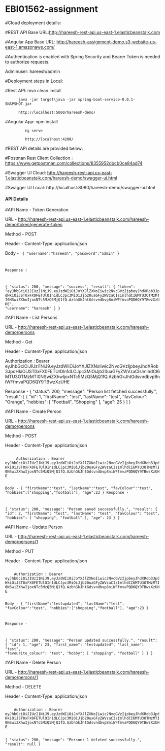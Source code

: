 # EBI01562-assignment

#Cloud deployment details:

#REST API Base URL:http://hareesh-rest-api.us-east-1.elasticbeanstalk.com

#Angular App Base URL: http://hareesh-assignment-demo.s3-website-us-east-1.amazonaws.com/

#Authentication is enabled with Spring Security and Bearer Token is needed to authorize requests. 

Adminuser: hareesh/admin

#Deployment steps in Local:

#Rest API: mvn clean install

          java -jar target\java -jar spring-boot-service-0.0.1-SNAPSHOT.jar
          
          http://localhost:5000/hareesh-demo/

#Angular App: npm install

             ng serve
             
             http://localhost:4200/

#REST APi details are provided below:

#Postman Rest Client Collection : https://www.getpostman.com/collections/8355952dbcb0ce84ad74

#Swagger UI Cloud: http://hareesh-rest-api.us-east-1.elasticbeanstalk.com/hareesh-demo/swagger-ui.html

#Swagger UI Local: http://localhost:8080/hareesh-demo/swagger-ui.html

<h4>API Details</h4>
#API Name  - Token Generation

URL - http://hareesh-rest-api.us-east-1.elasticbeanstalk.com/hareesh-demo/token/generate-token

Method - POST

Header - Content-Type: application/json

Body -
<code>
{
	"username":"hareesh",
	"password":"admin"
}

Response :

{
    "status": 200,
    "message": "success",
    "result": {
        "token": "eyJhbGciOiJIUzI1NiJ9.eyJzdWIiOiJoYXJlZXNoIiwic2NvcGVzIjpbeyJhdXRob3JpdHkiOiJST0xFX0FETUlOIn1dLCJpc3MiOiJjb20uaGFyZWVzaCIsImlhdCI6MTU3OTMzMTI0NSwiZXhwIjoxNTc5MzQ5MjQ1fQ.AzbhGkJhtGdsvndbvp8niWFfmvaPQD6QY9TBwzXzUHE",
        "username": "hareesh"
    }
}
</code>

#API Name  - List Persons

URL - http://hareesh-rest-api.us-east-1.elasticbeanstalk.com/hareesh-demo/persons

Method - Get

Header - Content-Type: application/json

</code>
    Authorization : Bearer eyJhbGciOiJIUzI1NiJ9.eyJzdWIiOiJoYXJlZXNoIiwic2NvcGVzIjpbeyJhdXRob3JpdHkiOiJST0xFX0FETUlOIn1dLCJpc3MiOiJjb20uaGFyZWVzaCIsImlhdCI6MTU3OTMzMTI0NSwiZXhwIjoxNTc5MzQ5MjQ1fQ.AzbhGkJhtGdsvndbvp8niWFfmvaPQD6QY9TBwzXzUHE
    
Response -
{
    "status": 200,
    "message": "Person list fetched successfully.",
    "result": [
        {
            "id": 1,
            "firstName": "test",
            "lastName": "test",
            "favColour": "Orange",
            "hobbies": [
                "Football",
                "Shopping"
            ],
            "age": 25
        }
    ]
}
</code>

#API Name  - Create Person

URL - http://hareesh-rest-api.us-east-1.elasticbeanstalk.com/hareesh-demo/persons

Method - POST

Header - Content-Type: application/json

<code>
     Authorization : Bearer eyJhbGciOiJIUzI1NiJ9.eyJzdWIiOiJoYXJlZXNoIiwic2NvcGVzIjpbeyJhdXRob3JpdHkiOiJST0xFX0FETUlOIn1dLCJpc3MiOiJjb20uaGFyZWVzaCIsImlhdCI6MTU3OTMzMTI0NSwiZXhwIjoxNTc5MzQ5MjQ1fQ.AzbhGkJhtGdsvndbvp8niWFfmvaPQD6QY9TBwzXzUHE
	
Body -
{
	"firstName":"test",
	"lastName":"test",
	"favColour":"test",
	"hobbies":["shopping","football"],
	"age":23
}
Response -

{
    "status": 200,
    "message": "Person saved successfully.",
    "result": {
        "id": 2,
        "firstName": "test",
        "lastName": "test",
        "favColour": "test",
        "hobbies": [
            "shopping",
            "football"
        ],
        "age": 23
    }
}
</code>

#API Name  - Update Person

URL - http://hareesh-rest-api.us-east-1.elasticbeanstalk.com/hareesh-demo/persons/1

Method - PUT

Header - Content-Type: application/json

<code>
    Authorization : Bearer eyJhbGciOiJIUzI1NiJ9.eyJzdWIiOiJoYXJlZXNoIiwic2NvcGVzIjpbeyJhdXRob3JpdHkiOiJST0xFX0FETUlOIn1dLCJpc3MiOiJjb20uaGFyZWVzaCIsImlhdCI6MTU3OTMzMTI0NSwiZXhwIjoxNTc5MzQ5MjQ1fQ.AzbhGkJhtGdsvndbvp8niWFfmvaPQD6QY9TBwzXzUHE
	
Body -
{
	"firstName":"testupdated",
	"lastName":"test",
	"favColour":"test",
	"hobbies":["shopping","football"],
	"age":23
}

Response -

{
    "status": 200,
    "message": "Person updated successfully.",
    "result": {
        "id": 1,
        "age": 23,
        "first_name": "testupdated",
        "last_name": "test",
        "favourite_colour": "test",
        "hobby": [
            "shopping",
            "football"
        ]
    }
}
</code>

#API Name  - Delete Person

URL - http://hareesh-rest-api.us-east-1.elasticbeanstalk.com/hareesh-demo/persons/1

Method - DELETE

Header - Content-Type: application/json

<code>
    Authorization : Bearer eyJhbGciOiJIUzI1NiJ9.eyJzdWIiOiJoYXJlZXNoIiwic2NvcGVzIjpbeyJhdXRob3JpdHkiOiJST0xFX0FETUlOIn1dLCJpc3MiOiJjb20uaGFyZWVzaCIsImlhdCI6MTU3OTMzMTI0NSwiZXhwIjoxNTc5MzQ5MjQ1fQ.AzbhGkJhtGdsvndbvp8niWFfmvaPQD6QY9TBwzXzUHE

{
    "status": 200,
    "message": "Person: 1 deleted successfully.",
    "result": null
}
</code>

